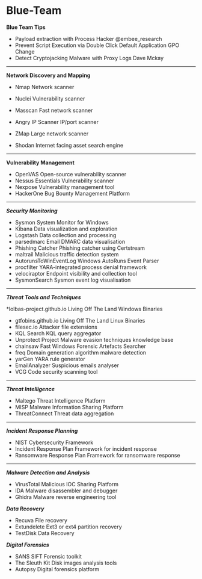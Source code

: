# Blue-Team


**Blue Team Tips**

* Payload extraction with Process Hacker @embee_research
* Prevent Script Execution via Double Click Default Application GPO Change 
* Detect Cryptojacking Malware with Proxy Logs Dave Mckay

***

**Network Discovery and Mapping**

* Nmap Network scanner
* Nuclei Vulnerability scanner
* Masscan Fast network scanner
* Angry IP Scanner IP/port scanner
* ZMap Large network scanner

* Shodan Internet facing asset search engine

***

**Vulnerability Management**

* OpenVAS Open-source vulnerability scanner 
* Nessus Essentials Vulnerability scanner 
* Nexpose Vulnerability management tool 
* HackerOne Bug Bounty Management Platform

***

***Security Monitoring***

* Sysmon System Monitor for Windows
* Kibana Data visualization and exploration
* Logstash Data collection and processing
* parsedmarc Email DMARC data visualisation
* Phishing Catcher Phishing catcher using Certstream 
* maltrail Malicious traffic detection system 
* AutorunsToWinEventLog Windows AutoRuns Event Parser 
* procfilter YARA-integrated process denial framework  
* velociraptor Endpoint visibility and collection tool 
* SysmonSearch Sysmon event log visualisation

***

***Threat Tools and Techniques***

*lolbas-project.github.io Living Off The Land Windows Binaries 

* gtfobins.github.io Living Off The Land Linux Binaries 
* filesec.io Attacker file extensions
* KQL Search KQL query aggregator
* Unprotect Project Malware evasion techniques knowledge base 
* chainsaw Fast Windows Forensic Artefacts Searcher
* freq Domain generation algorithm malware detection
* yarGen YARA rule generator
* EmailAnalyzer Suspicious emails analyser 
* VCG Code security scanning tool

***
***Threat Intelligence***

* Maltego Threat Intelligence Platform
* MISP Malware Information Sharing Platform 
* ThreatConnect Threat data aggregation

***

***Incident Response Planning***

* NIST Cybersecurity Framework
* Incident Response Plan Framework for incident response 
* Ransomware Response Plan Framework for ransomware response

***
***Malware Detection and Analysis***


 * VirusTotal Malicious IOC Sharing Platform 
 * IDA Malware disassembler and debugger
 * Ghidra Malware reverse engineering tool

***Data Recovery***

* Recuva File recovery
* Extundelete Ext3 or ext4 partition recovery 
* TestDisk Data Recovery


***Digital Forensics***

* SANS SIFT Forensic toolkit
* The Sleuth Kit Disk images analysis tools
* Autopsy Digital forensics platform












